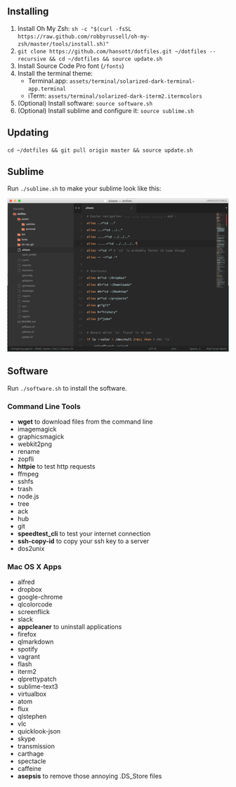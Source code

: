 ## Installing

1. Install Oh My Zsh:
    `sh -c "$(curl -fsSL https://raw.github.com/robbyrussell/oh-my-zsh/master/tools/install.sh)"`
1. `git clone https://github.com/hansott/dotfiles.git ~/dotfiles --recursive && cd ~/dotfiles && source update.sh`
2. Install Source Code Pro font (`/fonts`)
3. Install the terminal theme:
    * Terminal.app: `assets/terminal/solarized-dark-terminal-app.terminal`
    * iTerm: `assets/terminal/solarized-dark-iterm2.itermcolors`
4. (Optional) Install software:
    `source software.sh`
5. (Optional) Install sublime and configure it:
    `source sublime.sh`

## Updating

`cd ~/dotfiles && git pull origin master && source update.sh`

## Sublime

Run `./sublime.sh` to make your sublime look like this:

![](assets/img/sublime.png)

## Software

Run `./software.sh` to install the software.

### Command Line Tools
* **wget** to download files from the command line
* imagemagick
* graphicsmagick
* webkit2png
* rename
* zopfli
* **httpie** to test http requests
* ffmpeg
* sshfs
* trash
* node.js
* tree
* ack
* hub
* git
* **speedtest_cli** to test your internet connection
* **ssh-copy-id** to copy your ssh key to a server
* dos2unix

### Mac OS X Apps
* alfred
* dropbox
* google-chrome
* qlcolorcode
* screenflick
* slack
* **appcleaner** to uninstall applications
* firefox
* qlmarkdown
* spotify
* vagrant
* flash
* iterm2
* qlprettypatch
* sublime-text3
* virtualbox
* atom
* flux
* qlstephen
* vlc
* quicklook-json
* skype
* transmission
* carthage
* spectacle
* caffeine
* **asepsis** to remove those annoying .DS_Store files


